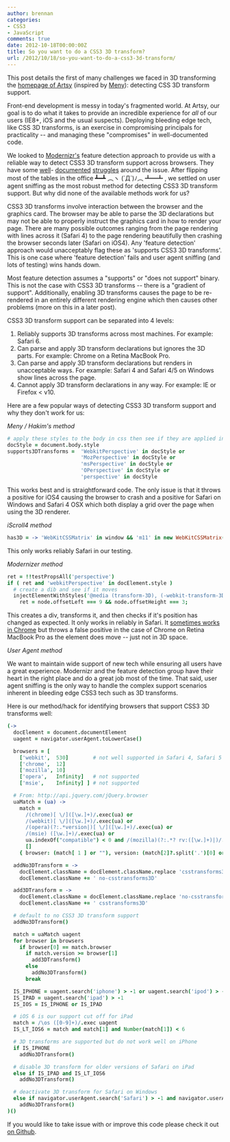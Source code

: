 ```yaml
---
author: brennan
categories:
- CSS3
- JavaScript
comments: true
date: 2012-10-18T00:00:00Z
title: So you want to do a CSS3 3D transform?
url: /2012/10/18/so-you-want-to-do-a-css3-3d-transform/
---
```


This post details the first of many challenges we faced in 3D
transforming the [homepage of Artsy](http://artsy.net) (inspired by
[Meny](https://github.com/hakimel/meny)): detecting CSS 3D transform
support.

Front-end development is messy in today's fragmented world. At Artsy,
our goal is to do what it takes to provide an incredible experience
for *all* of our users (IE8+, iOS and the usual suspects). Deploying
bleeding edge tech, like CSS 3D transforms, is an exercise in
compromising principals for practicality -- and managing these
"compromises" in well-documented code.

We looked to [Modernizr's](http://modernizr.com/) feature detection approach to provide us with
a reliable way to detect CSS3 3D transform support across browsers. They have some
[well](https://github.com/Modernizr/Modernizr/issues/590)-
[documented](https://github.com/Modernizr/Modernizr/issues/465)
[struggles](https://github.com/Modernizr/Modernizr/issues/240) around
the issue. After flipping most of the tables in the office ┻━┻ ︵ヽ
(`Д´)ﾉ︵﻿ ┻━┻ , we settled on user agent sniffing as the most robust
method for detecting CSS3 3D transform support. But why did none
of the available methods work for us?

<!--more-->

CSS3 3D transforms involve interaction between the browser and the
graphics card. The browser may be able to parse the 3D declarations
but may not be able to properly instruct the graphics card in how to
render your page. There are many possible outcomes ranging from the
page rendering with lines across it (Safari 4) to the page rendering
beautifully then crashing the browser seconds later (Safari on
iOS4). Any 'feature detection' approach would unacceptably flag these
as 'supports CSS3 3D transforms'. This is one case where 'feature
detection' fails and user agent sniffing (and lots of testing) wins
hands down.

Most feature detection assumes a "supports" or "does not support"
binary. This is not the case with CSS3 3D transforms -- there is a
"gradient of support". Additionally, enabling 3D transforms causes the
page to be re-rendered in an entirely different rendering engine which
then causes other problems (more on this in a later post).

CSS3 3D transform support can be separated into 4 levels:

1. Reliably supports 3D transforms across most machines. For example:
Safari 6.
2. Can parse and apply 3D transform declarations but ignores the 3D
parts. For example: Chrome on a Retina MacBook Pro.
3. Can parse and apply 3D transform declarations but renders in
unacceptable ways. For example: Safari 4 and Safari 4/5 on Windows
show lines across the page.
4. Cannot apply 3D transform declarations in any way. For example:
IE or Firefox < v10.

Here are a few popular ways of detecting CSS3 3D transform support and why
they don't work for us:

*Meny / Hakim's method*

```coffeescript
# apply these styles to the body in css then see if they are applied in JS
docStyle = document.body.style
supports3DTransforms =  'WebkitPerspective' in docStyle or
                        'MozPerspective' in docStyle or
                        'msPerspective' in docStyle or
                        'OPerspective' in docStyle or
                        'perspective' in docStyle
```
This works best and is straightforward code. The only
issue is that it throws a positive for iOS4 causing the browser to
crash and a positive for Safari on Windows and Safari 4 OSX which both
display a grid over the page when using the 3D renderer.

*iScroll4 method*

```coffeescript
has3D = -> 'WebKitCSSMatrix' in window && 'm11' in new WebKitCSSMatrix()
```
This only works reliably Safari in our testing.

*Modernizer method*

```coffeescript
ret = !!testPropsAll('perspective')
if ( ret and 'webkitPerspective' in docElement.style )
  # create a dib and see if it moves
  injectElementWithStyles('@media (transform-3D), (-webkit-transform-3D){#modernizr{left:9px;position:absolute;height:3px;}}', (node, rule) ->
    ret = node.offsetLeft === 9 && node.offsetHeight === 3;
```

This creates a div, transforms it, and then checks if it's position
has changed as expected. It only works in reliably in Safari.
It [sometimes works in Chrome](https://github.com/Modernizr/Modernizr/issues/590)
but throws a false positive in the case of Chrome on Retina MacBook
Pro as the element does move -- just not in 3D space.

*User Agent method*

We want to maintain wide support of new tech while ensuring all users
have a great experience. Modernizr and the feature detection group
have their heart in the right place and do a great job most of the
time. That said, user agent sniffing is the only way to handle the
complex support scenarios inherent in bleeding edge CSS3 tech such as
3D transforms.

Here is our method/hack for identifying browsers that support CSS3 3D
transforms well:

```coffeescript
(->
  docElement = document.documentElement
  uagent = navigator.userAgent.toLowerCase()

  browsers = [
    ['webkit',  530]        # not well supported in Safari 4, Safari 5 webkit version is 530.17
    ['chrome',  12]
    ['mozilla', 10]
    ['opera',   Infinity]   # not supported
    ['msie',    Infinity] ] # not supported

  # From: http://api.jquery.com/jQuery.browser
  uaMatch = (ua) ->
    match =
      /(chrome)[ \/]([\w.]+)/.exec(ua) or
      /(webkit)[ \/]([\w.]+)/.exec(ua) or
      /(opera)(?:.*version|)[ \/]([\w.]+)/.exec(ua) or
      /(msie) ([\w.]+)/.exec(ua) or
      ua.indexOf("compatible") < 0 and /(mozilla)(?:.*? rv:([\w.]+)|)/.exec( ua ) or
      []
    { browser: (match[ 1 ] or ""), version: (match[2]?.split('.')[0] or 0) }

  addNo3DTransform = ->
    docElement.className = docElement.className.replace 'csstransforms3D', ''
    docElement.className += ' no-csstransforms3D'

  add3DTransform = ->
    docElement.className = docElement.className.replace 'no-csstransforms3D', ''
    docElement.className += ' csstransforms3D'

  # default to no CSS3 3D transform support
  addNo3DTransform()

  match = uaMatch uagent
  for browser in browsers
    if browser[0] == match.browser
      if match.version >= browser[1]
        add3DTransform()
      else
        addNo3DTransform()
      break

  IS_IPHONE = uagent.search('iphone') > -1 or uagent.search('ipod') > -1
  IS_IPAD = uagent.search('ipad') > -1
  IS_IOS = IS_IPHONE or IS_IPAD

  # iOS 6 is our support cut off for iPad
  match = /\os ([0-9]+)/.exec uagent
  IS_LT_IOS6 = match and match[1] and Number(match[1]) < 6

  # 3D transforms are supported but do not work well on iPhone
  if IS_IPHONE
    addNo3DTransform()

  # disable 3D transform for older versions of Safari on iPad
  else if IS_IPAD and IS_LT_IOS6
    addNo3DTransform()

  # deactivate 3D transform for Safari on Windows
  else if navigator.userAgent.search('Safari') > -1 and navigator.userAgent.search('Windows') > -1
    addNo3DTransform()
)()
```

If you would like to take issue with or improve this code please check
it out [on Github](https://github.com/zamiang/detect-css3-3D-transform).
